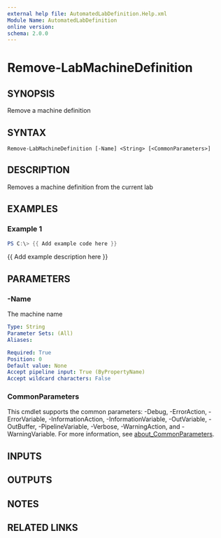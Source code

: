 ```yaml
---
external help file: AutomatedLabDefinition.Help.xml
Module Name: AutomatedLabDefinition
online version:
schema: 2.0.0
---
```


# Remove-LabMachineDefinition

## SYNOPSIS
Remove a machine definition

## SYNTAX

```
Remove-LabMachineDefinition [-Name] <String> [<CommonParameters>]
```

## DESCRIPTION
Removes a machine definition from the current lab

## EXAMPLES

### Example 1
```powershell
PS C:\> {{ Add example code here }}
```

{{ Add example description here }}

## PARAMETERS

### -Name
The machine name

```yaml
Type: String
Parameter Sets: (All)
Aliases:

Required: True
Position: 0
Default value: None
Accept pipeline input: True (ByPropertyName)
Accept wildcard characters: False
```

### CommonParameters
This cmdlet supports the common parameters: -Debug, -ErrorAction, -ErrorVariable, -InformationAction, -InformationVariable, -OutVariable, -OutBuffer, -PipelineVariable, -Verbose, -WarningAction, and -WarningVariable. For more information, see [about_CommonParameters](http://go.microsoft.com/fwlink/?LinkID=113216).

## INPUTS

## OUTPUTS

## NOTES

## RELATED LINKS
